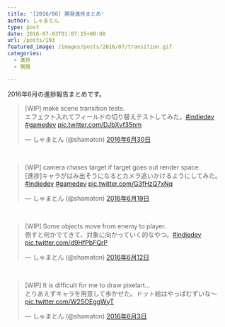 ```yaml
---
title: '[2016/06] 開発進捗まとめ'
author: しゃまとん
type: post
date: 2016-07-03T01:07:15+00:00
url: /posts/193
featured_image: /images/posts/2016/07/transition.gif
categories:
  - 進捗
  - 開発

---
```

2016年6月の進捗報告まとめです。

<blockquote class="twitter-tweet" data-lang="ja">
  <p dir="ltr" lang="ja">
    [WIP] make scene transition tests.<br /> エフェクト入れてフィールドの切り替えテストしてみた。<a href="https://twitter.com/hashtag/indiedev?src=hash">#indiedev</a> <a href="https://twitter.com/hashtag/gamedev?src=hash">#gamedev</a> <a href="https://t.co/DJbXvf35nm">pic.twitter.com/DJbXvf35nm</a>
  </p>
  
  <p>
    — しゃまとん (@shamaton) <a href="https://twitter.com/shamaton/status/748530763813908480">2016年6月30日</a>
  </p>
</blockquote>



&nbsp;

<blockquote class="twitter-tweet" data-lang="ja">
  <p>
    [WIP] camera chases target if target goes out render space.<br /> [進捗]キャラがはみ出そうになるとカメラ追いかけるようにしてみた。<a href="https://twitter.com/hashtag/indiedev?src=hash">#indiedev</a> <a href="https://twitter.com/hashtag/gamedev?src=hash">#gamedev</a> <a href="https://t.co/G3fHzQ7xNq">pic.twitter.com/G3fHzQ7xNq</a>
  </p>
  
  <p>
    — しゃまとん (@shamaton) <a href="https://twitter.com/shamaton/status/744496094479060992">2016年6月19日</a>
  </p>
</blockquote>



&nbsp;

<blockquote class="twitter-tweet" data-lang="ja">
  <p>
    [WIP] Some objects move from enemy to player.<br /> 倒すと何かでてきて、対象に向かっていく的なやつ。<a href="https://twitter.com/hashtag/indiedev?src=hash">#indiedev</a> <a href="https://t.co/d9HfPbFQrP">pic.twitter.com/d9HfPbFQrP</a>
  </p>
  
  <p>
    — しゃまとん (@shamaton) <a href="https://twitter.com/shamaton/status/742011569735794688">2016年6月12日</a>
  </p>
</blockquote>



&nbsp;

<blockquote class="twitter-tweet" data-lang="ja">
  <p>
    [WIP] It is difficult for me to draw pixelart&#8230;<br /> とりあえずキャラを用意して歩かせた。ドット絵はやっぱむずいな〜 <a href="https://t.co/W2SOEggWyT">pic.twitter.com/W2SOEggWyT</a>
  </p>
  
  <p>
    — しゃまとん (@shamaton) <a href="https://twitter.com/shamaton/status/738744102032801793">2016年6月3日</a>
  </p>
</blockquote>



&nbsp;

&nbsp;